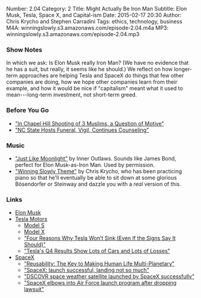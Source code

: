 Number: 2.04
Category: 2
Title: Might Actually Be Iron Man
Subtitle: Elon Musk, Tesla, Space X, and Capital-ism
Date: 2015-02-17 20:30
Author: Chris Krycho and Stephen Carradini
Tags: ethics, technology, business
M4A: winningslowly.s3.amazonaws.com/episode-2.04.m4a
MP3: winningslowly.s3.amazonaws.com/episode-2.04.mp3

### Show Notes

In which we ask: Is Elon Musk really Iron Man? (We have no evidence that he has a suit, but really, it seems like he should.) We reflect on how longer-term approaches are helping Tesla and SpaceX do things that few other companies are doing, how we hope other companies learn from their example, and how it would be nice if "capitalism" meant what it used to mean---long-term investment, not short-term greed.

### Before You Go

- ["In Chapel Hill Shooting of 3 Muslims, a Question of Motive"](http://www.nytimes.com/2015/02/12/us/muslim-student-shootings-north-carolina.html)
- ["NC State Hosts Funeral, Vigil, Continues Counseling"](https://news.ncsu.edu/2015/02/funeral-vigil-counseling/)

### Music

- ["Just Like Moonlight"](http://inneroutlaws.bandcamp.com/track/just-like-moonlight) by Inner Outlaws. Sounds like James Bond, perfect for Elon Musk-as-Iron Man. Used by permission.
- ["Winning Slowly Theme"](https://soundcloud.com/chriskrycho/winning-slowly) by Chris Krycho, who has been practicing piano so that he'll eventually be able to sit down at some glorious Bösendorfer or Steinway and dazzle you with a *real* version of this.

### Links

- [Elon Musk](http://en.wikipedia.org/wiki/Elon_Musk)
- [Tesla Motors](http://www.teslamotors.com)
	- [Model S](http://www.teslamotors.com/models)
	- [Model X](http://www.teslamotors.com/modelx)
	- ["Four Reasons Why Tesla Won’t Sink (Even If the Signs Say It Should)"](https://medium.com/@CARandDRIVER/four-reasons-why-tesla-wont-sink-even-if-the-signs-say-it-should-8ff2ca0e226a)
	- ["Tesla's Q4 Results Show Lots of Cars and Lots of Losses"](http://arstechnica.com/cars/2015/02/teslas-q4-results-show-lots-of-cars-and-lots-of-losses/)
- [SpaceX](http://www.spacex.com)
	- ["Reusability: The Key to Making Human Life Multi-Planetary"](http://www.spacex.com/news/2013/03/31/reusability-key-making-human-life-multi-planetary)
	- ["SpaceX: launch successful, landing not so much"](http://arstechnica.com/science/2015/01/spacex-launch-successful-landing-not-so-much/)
	- ["DSCOVR space weather satellite launched by SpaceX successfully"](http://arstechnica.com/science/2015/02/dscovr-space-weather-satellite-launched-by-spacex-successfully/)
	- ["SpaceX elbows into Air Force launch program after dropping lawsuit"](http://arstechnica.com/business/2015/01/spacex-elbows-into-air-force-launch-program-after-dropping-lawsuit/)
